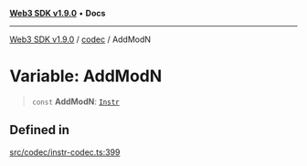 [**Web3 SDK v1.9.0**](../../../README.md) • **Docs**

***

[Web3 SDK v1.9.0](../../../globals.md) / [codec](../README.md) / AddModN

# Variable: AddModN

> `const` **AddModN**: [`Instr`](../type-aliases/Instr.md)

## Defined in

[src/codec/instr-codec.ts:399](https://github.com/Mystic-Nayy/alephium-web3/blob/ee41f5e0e7d7fb0b155fe62f05b2ac03772895ca/packages/web3/src/codec/instr-codec.ts#L399)

